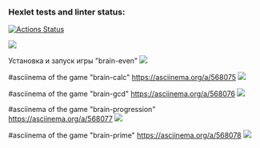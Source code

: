 <!--Проект "Игры разума".

Вас приветствует консольная игра "Игры разума". Данная игра состоит из пяти мини-игр таких как: 
1."Проверка на чётность" (brain-even);
2."Калькулятор" (brain-calc);
3."НОД" - Наибольший общий делитель (brain-gcd);
4."Арифметическая прогрессия" (brain-progression);
5."Простое ли число?" (brain-prime);

Минимальные требования:
Python версия не ниже 3.6
Свежая версия pip (package installer for Python)
Пакетный менеджер poetry не ниже версии 1.2.0

Для начала игры необходимо:
1.Установить игру:
  a. Открыть консоль;
  b. Ввести команду "git clone git@github.com:EvgeniyGlibin/python-project-49.git";
  c. После этого необходимо зайти в директорию игры "cd python-project-49/";
  d. Установить игру при помощи команды "make install".
2.Запустить желаемую мини-игру можно при помощи соответствующей мини-игре "команде". Например: Мини-игра "Проверка на чётность" запускается по команде - "brain-even".
При запуске игры необходимо ввести своё имя, после чего будет выведена краткая инструкция по игре и вам будет задан вопрос. Вам необходимо определить правильный ответ и ввести его в графе "Question". В случае если ваш ответ оказалься правильным, вы увидите соответствующее описание, и вам будет задан еще один вопрос. Игра считается пройденной, если вы ответили правильно 3 раза. В случае неправильного ответа, игра оповестит вас об ошибке и покажет правильный ответ, при этом игра автоматически завершится.

Для каждой мини-игры имеется своя asciinema (запись игры). Для просмотра, необходимо пройти по соответсвующей ссылке, которые размещены в конце данного файла. -->

### Hexlet tests and linter status:
[![Actions Status](https://github.com/EvgeniyGlibin/python-project-49/workflows/hexlet-check/badge.svg)](https://github.com/EvgeniyGlibin/python-project-49/actions)

<a href="https://codeclimate.com/github/EvgeniyGlibin/python-project-49/maintainability"><img src="https://api.codeclimate.com/v1/badges/76bb012a6e268f814867/maintainability" /></a>


Установка и запуск игры "brain-even"
<a href="https://asciinema.org/a/568073" target="_blank"><img src="https://asciinema.org/a/568073.svg" /></a>

#asciinema of the game "brain-calc"
 https://asciinema.org/a/568075
<a href="https://asciinema.org/a/568075" target="_blank"><img src="https://asciinema.org/a/568075.svg" /></a>

#asciinema of the game "brain-gcd"
https://asciinema.org/a/568076
<a href="https://asciinema.org/a/568076" target="_blank"><img src="https://asciinema.org/a/568076.svg" /></a>

#asciinema of the game "brain-progression"
https://asciinema.org/a/568077
<a href="https://asciinema.org/a/568077" target="_blank"><img src="https://asciinema.org/a/568077.svg" /></a>

#asciinema of the game "brain-prime"
https://asciinema.org/a/568078
<a href="https://asciinema.org/a/568078" target="_blank"><img src="https://asciinema.org/a/568078.svg" /></a>
